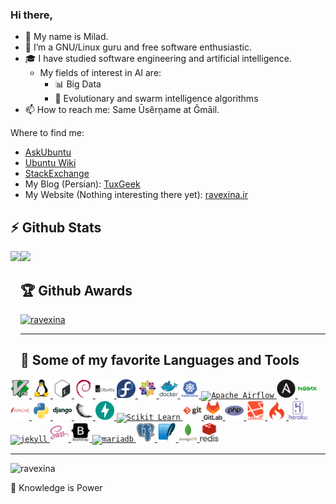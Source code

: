 ### Hi there,

- 📛 My name is Milad.
- 🌱 I’m a GNU/Linux guru and free software enthusiastic.
- 🎓 I have studied software engineering and artificial intelligence.
  - My fields of interest in AI are:
    - 📊 Big Data
    - 🧬 Evolutionary and swarm intelligence algorithms  
- 📫 How to reach me: Same Ūsĕrņame at Ǧmāil.

Where to find me:

- [AskUbuntu](https://askubuntu.com/users/264781/ravexina)
- [Ubuntu Wiki](https://wiki.ubuntu.com/ravexina)
- [StackExchange](https://stackexchange.com/users/4177764/ravexina)
- My Blog (Persian): [TuxGeek](https://tuxgeek.ir/)
- My Website (Nothing interesting there yet): [ravexina.ir](https://ravexina.ir)

## :zap: Github Stats

<div>
  <img height="170" align="left" src="https://github-readme-stats.vercel.app/api?username=ravexina&theme=tokyonight&show_icons=false&count_private=true&show_icons=true" />
  <img src="https://github-readme-stats.vercel.app/api/top-langs/?username=ravexina&theme=tokyonight&langs_count=10&layout=compact&exclude_repo=Python-notes,linux-notes,slides" />
</div>


## :trophy: Github Awards

<p align="left"> 
	<a href="https://github.com/ryo-ma/github-profile-trophy">
	<img src="https://github-profile-trophy.vercel.app/?username=ravexina&theme=tokyonight&margin-w=15&row=2&column=4" alt="ravexina" />
	</a> 
</p>

---

## :wrench: Some of my favorite Languages and Tools

<a href="https://www.vim.org/" target="_blank">
    <code><img height="30" src="https://github.com/devicons/devicon/blob/master/icons/vim/vim-original.svg" alt="VIM"></code>
</a>

<a href="https://www.linux.org/" target="_blank">
    <code><img height="30" src="https://github.com/devicons/devicon/blob/master/icons/linux/linux-original.svg" alt="linux"></code>
</a>

<a href="https://www.gnu.org/software/bash/" target="_blank">
    <code><img height="30" src="https://github.com/devicons/devicon/blob/master/icons/bash/bash-original.svg" alt="bash"></code>
</a>

<a href="https://www.debian.org" target="_blank">
    <code><img height="30" src="https://raw.githubusercontent.com/devicons/devicon/1119b9f84c0290e0f0b38982099a2bd027a48bf1/icons/debian/debian-original.svg" alt="Debian"></code>
</a>

<a href="https://www.ubuntu.com" target="_blank">
    <code><img height="30" src="https://github.com/devicons/devicon/blob/master/icons/ubuntu/ubuntu-plain-wordmark.svg" alt="Ubuntu"></code>
</a>

<a href="https://www.fedoraproject.org/" target="_blank">
    <code><img height="30" src="https://github.com/devicons/devicon/blob/master/icons/fedora/fedora-original.svg" alt="Fedora"></code>
</a>

<a href="https://www.centos.org/" target="_blank">
    <code><img height="30" src="https://github.com/devicons/devicon/blob/master/icons/centos/centos-original.svg" alt="CentOS"></code>
</a>



<a href="https://www.docker.com/" target="_blank">
    <code><img height="30" src="https://github.com/devicons/devicon/blob/master/icons/docker/docker-original-wordmark.svg" alt="Docker"></code>
</a>

<a href="https://kubernetes.io/" target="_blank">
    <code><img height="30" src="https://github.com/devicons/devicon/blob/master/icons/kubernetes/kubernetes-plain-wordmark.svg" alt="Kubernetes"></code>
</a>

<a href="https://airflow.apache.org/" target="_blank">
    <code><img height="30" src="https://airflow.apache.org/favicons/apple-icon-180x180.png" alt="Apache Airflow"></code>
</a>

<a href="https://www.ansible.com/" target="_blank">
    <code><img height="30" src="https://github.com/devicons/devicon/blob/master/icons/ansible/ansible-original.svg" alt="Ansible"></code>
</a>

<a href="https://www.nginx.com/" target="_blank">
    <code><img height="30" src="https://github.com/devicons/devicon/blob/master/icons/nginx/nginx-original.svg" alt="Nginx"></code>
</a>

<a href="https://httpd.apache.org/" target="_blank">
    <code><img height="30" src="https://github.com/devicons/devicon/blob/master/icons/apache/apache-original-wordmark.svg" alt="Apache HTTPD"></code>
</a>

<a href="https://www.python.org/" target="_blank">
    <code><img height="30" src="https://github.com/devicons/devicon/blob/master/icons/python/python-original.svg" alt="Python"></code>
</a>
    
<a href="https://djangoproject.com" target="_blank">
    <code><img height="30" src="https://github.com/devicons/devicon/blob/master/icons/django/django-plain-wordmark.svg" alt="Django"></code>
</a>

<a href="https://flask.palletsprojects.com/" target="_blank">
    <code><img height="30" src="https://github.com/devicons/devicon/blob/master/icons/flask/flask-original.svg" alt="Flask"></code>
</a>

<a href="https://fastapi.tiangolo.com/" target="_blank">
    <code><img height="30" src="https://github.com/devicons/devicon/blob/master/icons/fastapi/fastapi-original.svg" alt="FastAPI"></code>
</a>

<a href="https://scikit-learn.org/" target="_blank">
    <code><img height="30" src="https://upload.wikimedia.org/wikipedia/commons/0/05/Scikit_learn_logo_small.svg" alt="Scikit Learn"></code>
</a>

<a href="https://git-scm.com/" target="_blank">
    <code><img height="30" src="https://github.com/devicons/devicon/blob/master/icons/git/git-original-wordmark.svg" alt="GIT"></code>
</a>

<a href="https://gitlab.com/" target="_blank">
    <code><img height="30" src="https://github.com/devicons/devicon/blob/master/icons/gitlab/gitlab-original-wordmark.svg" alt="Gitlab"></code>
</a>

<a href="https://www.php.net" target="_blank">
    <code><img height="30" src="https://github.com/devicons/devicon/blob/master/icons/php/php-original.svg" alt="PHP"></code>
</a>

<a href="https://laravel.com/" target="_blank">
    <code><img height="30" src="https://github.com/devicons/devicon/blob/master/icons/laravel/laravel-plain-wordmark.svg" alt="Laravel"></code>
</a>

<a href="https://codeigniter.com/" target="_blank">
    <code><img height="30" src="https://github.com/devicons/devicon/blob/master/icons/codeigniter/codeigniter-plain.svg" alt="Codeigniter"></code>
</a>

<a href="https://heroku.com" target="_blank">
    <code><img height="30" src="https://github.com/devicons/devicon/blob/master/icons/heroku/heroku-original-wordmark.svg" alt="heroku"></code>
</a>

<a href="https://jekyllrb.com/" target="_blank">
    <code><img height="30" src="https://www.vectorlogo.zone/logos/jekyllrb/jekyllrb-icon.svg" alt="jekyll"></code>
</a>

<a href="https://sass-lang.com" target="_blank">
    <code><img height="30" src="https://github.com/devicons/devicon/blob/master/icons/sass/sass-original.svg" alt="sass"></code>
</a>

<a href="https://getbootstrap.com" target="_blank">
    <code><img height="30" src="https://github.com/devicons/devicon/blob/master/icons/bootstrap/bootstrap-plain-wordmark.svg" alt="boostrap"></code>
</a>

<!-- Databases --> 

<a href="https://www.mariadb.org/" target="_blank">
    <code><img height="30" src="https://mariadb.org/wp-content/themes/twentynineteen-child/icons/logo_seal.svg" alt="mariadb"></code>
</a>

<a href="https://www.postgresql.org/" target="_blank">
    <code><img height="30" src="https://github.com/devicons/devicon/blob/master/icons/postgresql/postgresql-original.svg" alt="postgresql"></code>
</a>

<a href="https://www.sqlite.org/" target="_blank">
    <code><img height="30" src="https://github.com/devicons/devicon/blob/master/icons/sqlite/sqlite-original.svg" alt="sqlite"></code>
</a>

<a href="https://www.mongodb.com/" target="_blank">
    <code><img height="30" src="https://github.com/devicons/devicon/blob/master/icons/mongodb/mongodb-original-wordmark.svg" alt="mongodb"></code>
</a>

<a href="https://redis.io/" target="_blank">
    <code><img height="30" src="https://github.com/devicons/devicon/blob/master/icons/redis/redis-original-wordmark.svg" alt="Redis"></code>
</a>

---

<p align="left"> <img src="https://komarev.com/ghpvc/?username=ravexina&label=Profile%20views&color=FF0040&style=flat" alt="ravexina" /> </p>

🧠 Knowledge is Power
